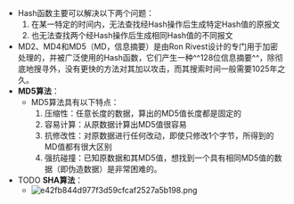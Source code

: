 - Hash函数主要可以解决以下两个问题：
  1. 在某一特定的时间内，无法查找经Hash操作后生成特定Hash值的原报文
  2. 也无法查找两个经Hash操作后生成相同Hash值的不同报文
- MD2、MD4和MD5（MD，信息摘要）是由Ron Rivest设计的专门用于加密处理的，并被广泛使用的Hash函数，它们产生一种^^128位信息摘要^^，除彻底地搜寻外，没有更快的方法对其加以攻击，而其搜索时间一般需要1025年之久。
- **MD5算法**：
	- MD5算法具有以下特点：
	  1. 压缩性：任意长度的数据，算出的MD5值长度都是固定的
	  2. 容易计算：从原数据计算出MD5值很容易
	  3. 抗修改性：对原数据进行任何改动，即使只修改1个字节，所得到的MD值都有很大区别
	  4. 强抗碰撞：已知原数据和其MD5值，想找到一个具有相同MD5值的数据（即伪造数据）是非常困难的。
- TODO **SHA算法**：
	- ![e42fb844d977f3d59cfcaf2527a5b198.png](https://img.mhugh.net/typora/36895785e91a49e3b655c7331ef67382.png)